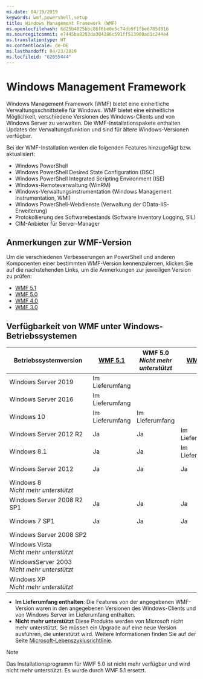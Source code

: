 ```yaml
---
ms.date: 04/19/2019
keywords: wmf,powershell,setup
title: Windows Management Framework (WMF)
ms.openlocfilehash: 6d25b4025bbc86f6be0e5c74db9f1fbe6705d816
ms.sourcegitcommit: e7445ba8203da304286c591ff513900ad1c244a4
ms.translationtype: HT
ms.contentlocale: de-DE
ms.lasthandoff: 04/23/2019
ms.locfileid: "62055444"
---
```

# <a name="windows-management-framework"></a>Windows Management Framework

Windows Management Framework (WMF) bietet eine einheitliche Verwaltungsschnittstelle für Windows. WMF bietet eine einheitliche Möglichkeit, verschiedene Versionen des Windows-Clients und von Windows Server zu verwalten. Die WMF-Installationspakete enthalten Updates der Verwaltungsfunktion und sind für ältere Windows-Versionen verfügbar.

Bei der WMF-Installation werden die folgenden Features hinzugefügt bzw. aktualisiert:

- Windows PowerShell
- Windows PowerShell Desired State Configuration (DSC)
- Windows PowerShell Integrated Scripting Environment (ISE)
- Windows-Remoteverwaltung (WinRM)
- Windows-Verwaltungsinstrumentation (Windows Management Instrumentation, WMI)
- Windows PowerShell-Webdienste (Verwaltung der OData-IIS-Erweiterung)
- Protokollierung des Softwarebestands (Software Inventory Logging, SIL)
- CIM-Anbieter für Server-Manager

## <a name="wmf-release-notes"></a>Anmerkungen zur WMF-Version

Um die verschiedenen Verbesserungen an PowerShell und anderen Komponenten einer bestimmten WMF-Version kennenzulernen, klicken Sie auf die nachstehenden Links, um die Anmerkungen zur jeweiligen Version zu prüfen:

- [WMF 5.1](5.1/release-notes.md)
- [WMF 5.0](5.0/releasenotes.md)
- [WMF 4.0](https://download.microsoft.com/download/3/D/6/3D61D262-8549-4769-A660-230B67E15B25/Windows%20Management%20Framework%204%200%20Release%20Notes.docx)
- [WMF 3.0](https://download.microsoft.com/download/E/7/6/E76850B8-DA6E-4FF5-8CCE-A24FC513FD16/WMF%203%20Release%20Notes.docx)

## <a name="wmf-availability-across-windows-operating-systems"></a>Verfügbarkeit von WMF unter Windows-Betriebssystemen

|        Betriebssystemversion         | [WMF 5.1][]  | WMF 5.0<br>*Nicht mehr unterstützt* | [WMF 4.0][]  | [WMF 3.0][]  | [WMF 2.0][]  |
| --------------------------------------- | ------------ | --------------------------- | ------------ | ------------ | ------------ |
| Windows Server 2019                     | Im Lieferumfang |                             |              |              |              |
| Windows Server 2016                     | Im Lieferumfang |                             |              |              |              |
| Windows 10                              | Im Lieferumfang | Im Lieferumfang                |              |              |              |
| Windows Server 2012 R2                  | Ja          | Ja                         | Im Lieferumfang |              |              |
| Windows 8.1                             | Ja          | Ja                         | Im Lieferumfang |              |              |
| Windows Server 2012                     | Ja          | Ja                         | Ja          | Im Lieferumfang |              |
| Windows 8<br>*Nicht mehr unterstützt*           |              |                             |              | Im Lieferumfang |              |
| Windows Server 2008 R2 SP1              | Ja          | Ja                         | Ja          | Ja          | Im Lieferumfang |
| Windows 7 SP1                           | Ja          | Ja                         | Ja          | Ja          | Im Lieferumfang |
| Windows Server 2008 SP2                 |              |                             |              | Ja          | Ja          |
| Windows Vista<br>*Nicht mehr unterstützt*       |              |                             |              |              | Ja          |
| WindowsServer 2003<br>*Nicht mehr unterstützt* |              |                             |              |              | Ja          |
| Windows XP<br>*Nicht mehr unterstützt*          |              |                             |              | Ja          | Ja          |

- **Im Lieferumfang enthalten**: Die Features von der angegebenen WMF-Version waren in den angegebenen Versionen des Windows-Clients und von Windows Server im Lieferumfang enthalten.
- **Nicht mehr unterstützt** Diese Produkte werden von Microsoft nicht mehr unterstützt. Sie müssen ein Upgrade auf eine neue Version ausführen, die unterstützt wird. Weitere Informationen finden Sie auf der Seite [Microsoft-Lebenszyklusrichtlinie][].

> [!NOTE]
> Das Installationsprogramm für WMF 5.0 ist nicht mehr verfügbar und wird nicht mehr unterstützt. Es wurde durch WMF 5.1 ersetzt.

[Microsoft-Lebenszyklusrichtlinie]: https://support.microsoft.com/lifecycle
[WMF 5.1]: https://aka.ms/wmf51download
[WMF 4.0]: https://aka.ms/wmf4download
[WMF 3.0]: https://aka.ms/wmf3download
[WMF 2.0]: https://aka.ms/wmf2download
